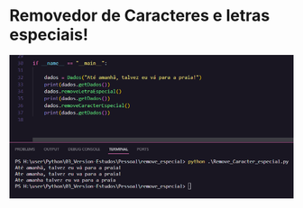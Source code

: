 # Removedor de Caracteres e letras especiais!

<p aling="center">
  <img src="img/rm_exemplo.png">
</p>
